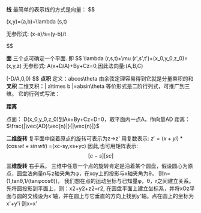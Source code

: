 **线**
最简单的表示线的方式是向量：
$$

(x,y)=(a,b)+\lambda (s,t)

无参形式:
(x-a)/s=(y-b)/t

$$

**面**
三个点可确定一个平面.
即
$$
\lambda (r,s,t)+\mu (r',s',t')+(x_0,y_0,z_0)=(x,y,z)
无参形式:
A(x+D/A)+By+Cz=0,因此法向量:(A,B,C)

(-D/A,0,0)
$$
**点积**
定义：abcos\theta
由余弦定理容易得到它就是分量乘积的和
**叉积**
二维叉积：| a\times b |=absin\theta
等价形式是二阶行列式，可推广到三维。
它的行列式写法：

**距离**

点面：
D(x_0,y_0,z_0)到Ax+By+Cz+D=0，取平面内一点A，作向量AD
距离：$\frac{|\vec{AD}\vec{n}|}{|\vec{n}|}$



**二维旋转**
复平面中绕着原点的旋转可表示为z→z'
用复数表示: $z'=(x+yi) * (\cos wt+\sin wti)$ =(xc-sy,xs+yc)
因此,也可用矩阵表示:
$$
[c -s]
[s  c]
$$
**三维旋转**
右手系。
三维中任意一个点的旋转肯定是沿着某个圆盘，假设圆心为原点，圆盘法向量n与z轴夹角为φ，在xoy上的投影与x轴夹角为θ。
则n=(1,tanθ,1/(tanφcosθ))，
我们想在点的运动坐标与已知量φ，θ，r之间建立关系。
先将圆投影到平面上，则：x2+y2+z2=r2,
在圆盘平面上建立坐标系，并将xOz平面与圆的交线设为x'轴，并在圆上与它垂直的方向上找到y'轴。点在圆上的坐标为x'+y'i
则x=x'



